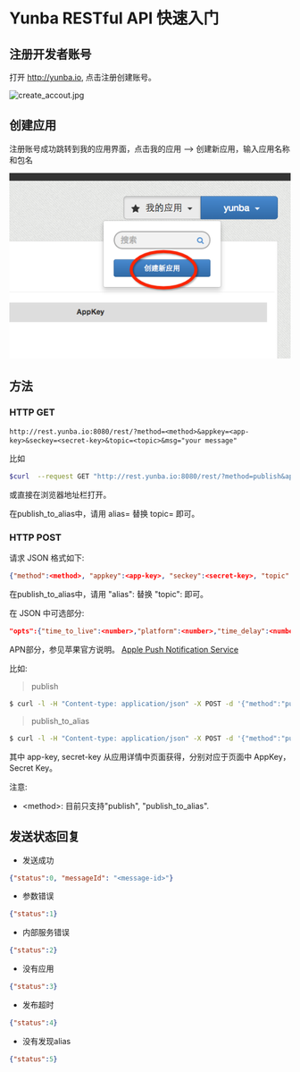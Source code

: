 # Yunba RESTful API 快速入门

## 注册开发者账号

打开 <http://yunba.io>, 点击注册创建账号。

![create_accout.jpg](../image/register_account.png)

## 创建应用
注册账号成功跳转到我的应用界面，点击我的应用 --> 创建新应用，输入应用名称和包名

![create_application.jpg](image/create_app.png)

## 方法

### HTTP GET

```url
http://rest.yunba.io:8080/rest/?method=<method>&appkey=<app-key>&seckey=<secret-key>&topic=<topic>&msg="your message"
```

比如

```bash
$curl  --request GET "http://rest.yunba.io:8080/rest/?method=publish&appkey=5316bd7179b6570f2ca6e20b&seckey=sec-qaAQOCmuFL22b0mv78hcOEyc9DzB9q0zesIfBAereaN6FAcb&topic=helllo&msg="Thistest""
```

或直接在浏览器地址栏打开。

在publish_to_alias中，请用 alias=<alias> 替换 topic=<topic> 即可。

### HTTP POST 

请求 JSON 格式如下:

```json
{"method":<method>, "appkey":<app-key>, "seckey":<secret-key>, "topic":<topic>, "msg":<message>}
```
在publish_to_alias中，请用 "alias":<alias> 替换 "topic":<topic> 即可。

在 JSON 中可选部分:

```json
"opts":{"time_to_live":<number>,"platform":<number>,"time_delay":<number>,"location":<string>,"qos":<number>,"apn_json":{"alert":<string>,"badge:<number>,"sound":<string>,"priority":<number>,"expiration":<number>","content-available":<number>}}
```

APN部分，参见苹果官方说明。 [Apple Push Notification Service](https://developer.apple.com/library/ios/documentation/NetworkingInternet/Conceptual/RemoteNotificationsPG/Chapters/ApplePushService.html#//apple_ref/doc/uid/TP40008194-CH100-SW12 "A")

比如:

> publish

```bash
$ curl -l -H "Content-type: application/json" -X POST -d '{"method":"publish", "appkey":"53ea21cd4e9f46851d5a57b5", "seckey":"sec-QMirTLEpuNC6tIUynXXXXNfrlWDbgDV64iDnjdni4QFyXXXX", "topic":"rocket", "msg":"just test"}' http://rest.yunba.io:8080
```

> publish_to_alias 


```bash
$ curl -l -H "Content-type: application/json" -X POST -d '{"method":"publish_to_alias", "appkey": "XXXXbd7179b6570f2ca6XXXX", "seckey":"sec-XXXXOCmuFL22b0mv78hcOEyc9DzB9q0zesIfBAereaN6XXXX", "alias":"alias_mqttc_sub", "msg":"message from RESTful API", "opts":{"time_to_live":20000}}' http://rest.yunba.io:8080
```

其中 app-key, secret-key 从应用详情中页面获得，分别对应于页面中 AppKey， Secret Key。


注意:

* <method\>: 目前只支持"publish", "publish_to_alias".

## 发送状态回复

* 发送成功

```json
{"status":0, "messageId": "<message-id>"}
```

* 参数错误

```json
{"status":1}
```

* 内部服务错误

```json
{"status":2}
```

* 没有应用

```json
{"status":3}
```

* 发布超时

```json
{"status":4}
```
 * 没有发现alias
 
```json
{"status":5}
```